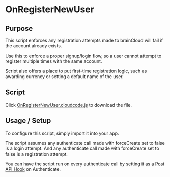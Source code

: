 # OnRegisterNewUser
## Purpose
This script enforces any registration attempts made to brainCloud will fail if the account already exists.

Use this to enforce a proper signup/login flow, so a user cannot attempt to register multiple times with the same account.

Script also offers a place to put first-time registration logic, such as awarding currency or setting a default name of the user.

## Script
Click [OnRegisterNewUser.cloudcode.js](OnRegisterNewUser.cloudcode.js) to download the file.

## Usage / Setup
To configure this script, simply import it into your app.

The script assumes any authenticate call made with forceCreate set to false is a login attempt. And any authenticate call made with forceCreate set to false is a registration attempt.

You can have the script run on every authenticate call by setting it as a [Post API Hook](https://getbraincloud.com/apidocs/cloud-code-central/cloud-code-tutorials/cc-tutorial-4-pre-and-post-hooks/) on Authenticate.